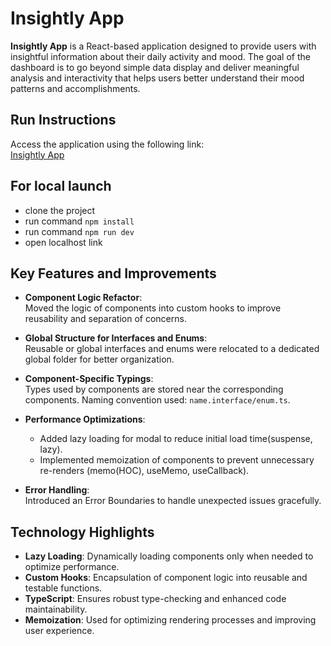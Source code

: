 # Insightly App

**Insightly App** is a React-based application designed to provide users with insightful information about their daily activity and mood. The goal of the dashboard is to go beyond simple data display and deliver meaningful analysis and interactivity that helps users better understand their mood patterns and accomplishments.

## Run Instructions

Access the application using the following link:  
[Insightly App](https://darling-melomakarona-a3d09b.netlify.app/)

## For local launch

- clone the project
- run command `npm install`
- run command `npm run dev`
- open localhost link

## Key Features and Improvements

- **Component Logic Refactor**:  
  Moved the logic of components into custom hooks to improve reusability and separation of concerns.

- **Global Structure for Interfaces and Enums**:  
  Reusable or global interfaces and enums were relocated to a dedicated global folder for better organization.

- **Component-Specific Typings**:  
  Types used by components are stored near the corresponding components. Naming convention used: `name.interface/enum.ts`.

- **Performance Optimizations**:

  - Added lazy loading for modal to reduce initial load time(suspense, lazy).
  - Implemented memoization of components to prevent unnecessary re-renders (memo(HOC), useMemo, useCallback).

- **Error Handling**:  
  Introduced an Error Boundaries to handle unexpected issues gracefully.

## Technology Highlights

- **Lazy Loading**: Dynamically loading components only when needed to optimize performance.
- **Custom Hooks**: Encapsulation of component logic into reusable and testable functions.
- **TypeScript**: Ensures robust type-checking and enhanced code maintainability.
- **Memoization**: Used for optimizing rendering processes and improving user experience.
